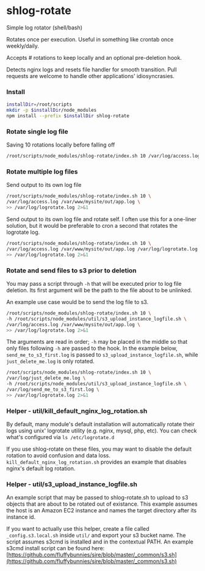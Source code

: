 # shlog-rotate
Simple log rotator (shell/bash)

Rotates once per execution. Useful in something like crontab once weekly/daily.

Accepts # rotations to keep locally and an optional pre-deletion hook.

Detects nginx logs and resets file handler for smooth transition. Pull requests are welcome to handle other applications' idiosyncrasies.


### Install
```bash
installDir=/root/scripts
mkdir -p $installDir/node_modules
npm install --prefix $installDir shlog-rotate
```


### Rotate single log file
Saving 10 rotations locally before falling off
```bash
/root/scripts/node_modules/shlog-rotate/index.sh 10 /var/log/access.log
```


### Rotate multiple log files
Send output to its own log file
```bash
/root/scripts/node_modules/shlog-rotate/index.sh 10 \
/var/log/access.log /var/www/mysite/out/app.log \
>> /var/log/logrotate.log 2>&1
```
Send output to its own log file and rotate self. I often use this for a one-liner solution, but it would be preferable to cron a second that rotates the logrotate log.
```bash
/root/scripts/node_modules/shlog-rotate/index.sh 10 \
/var/log/access.log /var/www/mysite/out/app.log /var/log/logrotate.log \
>> /var/log/logrotate.log 2>&1
```


### Rotate and send files to s3 prior to deletion
You may pass a script through `-h` that will be executed prior to log file deletion. Its first argument will be the path to the file about to be unlinked.

An example use case would be to send the log file to s3.
```bash
/root/scripts/node_modules/shlog-rotate/index.sh 10 \
-h /root/scripts/node_modules/util/s3_upload_instance_logfile.sh \
/var/log/access.log /var/www/mysite/out/app.log \
>> /var/log/logrotate.log 2>&1
```

The arguments are read in order; `-h` may be placed in the middle so that only files following `-h` are passed to the hook. In the example below, `send_me_to_s3_first.log` is passed to `s3_upload_instance_logfile.sh`, while `just_delete_me.log` is only rotated.
```bash
/root/scripts/node_modules/shlog-rotate/index.sh 10 \
/var/log/just_delete_me.log \
-h /root/scripts/node_modules/util/s3_upload_instance_logfile.sh \
/var/log/send_me_to_s3_first.log \
>> /var/log/logrotate.log 2>&1
```


### Helper - util/kill_default_nginx_log_rotation.sh
By default, many module's default installation will automatically rotate their logs using unix' logrotate utility (e.g. nginx, mysql, php, etc). You can check what's configured via `ls /etc/logrotate.d`

If you use shlog-rotate on these files, you may want to disable the default rotation to avoid confusion and data loss. `kill_default_nginx_log_rotation.sh` provides an example that disables nginx's default log rotation.


### Helper - util/s3_upload_instance_logfile.sh
An example script that may be passed to shlog-rotate.sh to upload to s3 objects that are about to be rotated out of existance. This example assumes the host is an Amazon EC2 instance and names the target directory after its instance id.

If you want to actually use this helper, create a file called `_config.s3.local.sh` inside `util/` and export your s3 bucket name. The script assumes s3cmd is installed and in the contextual PATH. An example s3cmd install script can be found here: [https://github.com/fluffybunnies/sire/blob/master/_common/s3.sh](https://github.com/fluffybunnies/sire/blob/master/_common/s3.sh)

